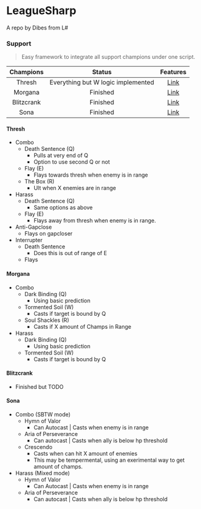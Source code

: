 LeagueSharp
===========
A repo by Dibes from L#

### Support

> Easy framework to integrate all support champions under one script.

| Champions  | Status | Features |
| :----------: | :------: | :----: |
| Thresh     | Everything but W logic implemented | [Link](#thresh) |
| Morgana    | Finished | [Link](#morgana) |
| Blitzcrank | Finished | [Link](#blitzcrank) |
| Sona       | Finished  | [Link](#Sona) |


#### Thresh

  - Combo
    - Death Sentence (Q)
      - Pulls at very end of Q
      - Option to use second Q or not
    - Flay (E)
      - Flays towards thresh when enemy is in range
    - The Box (R)
      - Ult when X enemies are in range
  - Harass
    - Death Sentence (Q)
      - Same options as above
    - Flay (E)
      - Flays away from thresh when enemy is in range.
  - Anti-Gapclose
    - Flays on gapcloser
  - Interrupter
    - Death Sentence
      - Does this is out of range of E
    - Flays
  
#### Morgana

  - Combo
    - Dark Binding (Q)
      - Using basic prediction
    - Tormented Soil (W)
      - Casts if target is bound by Q
    - Soul Shackles (R)
      - Casts if X amount of Champs in Range
  - Harass
    - Dark Binding (Q)
      - Using basic prediction
    - Tormented Soil (W)
      - Casts if target is bound by Q

#### Blitzcrank

  - Finished but TODO

#### Sona

  - Combo (SBTW mode)
    - Hymn of Valor
      - Can Autocast | Casts when enemy is in range
    - Aria of Perseverance
      - Can autocast | Casts when ally is below hp threshold
    - Crescendo
      - Casts when can hit X amount of enemies
      - This may be tempermental, using an exerimental way to get amount of champs.
  - Harass (Mixed mode)
    - Hymn of Valor
      - Can Autocast | Casts when enemy is in range
    - Aria of Perseverance
      - Can autocast | Casts when ally is below hp threshold
